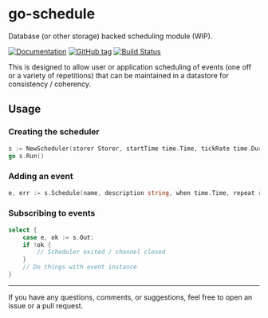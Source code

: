 # go-schedule

Database (or other storage) backed scheduling module (WIP).

[![Documentation](https://img.shields.io/badge/docs-godoc-blue.svg)](https://godoc.org/github.com/ryankurte/go-schedule)
[![GitHub tag](https://img.shields.io/github/tag/ryankurte/go-schedule.svg)](https://github.com/ryankurte/go-schedule)
[![Build Status](https://travis-ci.org/ryankurte/go-schedule.svg?branch=master)](https://travis-ci.org/ryankurte/go-schedule)

This is designed to allow user or application scheduling of events (one off or a variety of repetitions) that can be maintained in a datastore for consistency / coherency.


## Usage


### Creating the scheduler
```go
s := NewScheduler(storer Storer, startTime time.Time, tickRate time.Duration)
go s.Run()
```

### Adding an event
```go
e, err := s.Schedule(name, description string, when time.Time, repeat repeat.Repeat)
```

### Subscribing to events
```go
select {
    case e, ok := s.Out:
    if !ok {
        // Scheduler exited / channel closed
    }
    // Do things with event instance
}

```
---

If you have any questions, comments, or suggestions, feel free to open an issue or a pull request.



